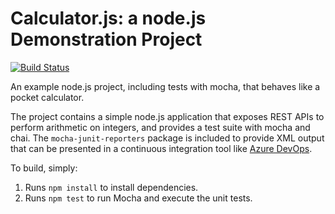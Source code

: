 Calculator.js: a node.js Demonstration Project
==============================================
[![Build Status](https://dev.azure.com/FirstOrg-Kiran/calculator/_apis/build/status/kiran-srinivas.calculator?branchName=master)](https://dev.azure.com/FirstOrg-Kiran/calculator/_build/latest?definitionId=8&branchName=master)

An example node.js project, including tests with mocha, that behaves like
a pocket calculator.

The project contains a simple node.js application that exposes REST APIs
to perform arithmetic on integers, and provides a test suite with mocha
and chai.  The `mocha-junit-reporters` package is included to provide XML
output that can be presented in a continuous integration tool like
[Azure DevOps](https://azure.com/devops).

To build, simply:

1. Runs `npm install` to install dependencies.
2. Runs `npm test` to run Mocha and execute the unit tests.

